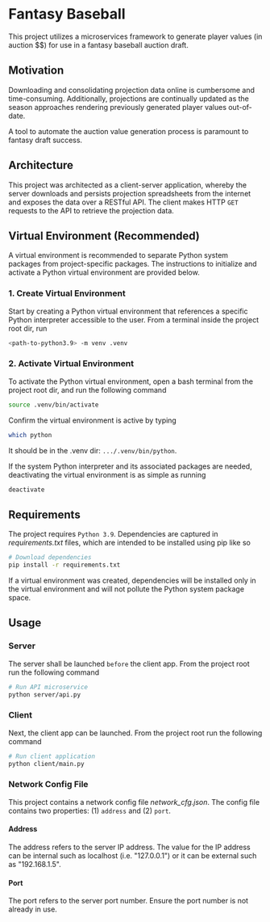 # Fantasy Baseball

This project utilizes a microservices framework to generate
player values (in auction $$) for use in a fantasy baseball auction draft.

## Motivation

Downloading and consolidating projection data online is cumbersome and time-consuming.
Additionally, projections are continually updated as the season approaches rendering previously generated player values out-of-date.

A tool to automate the auction value generation process is paramount to fantasy draft success.

## Architecture

This project was architected as a client-server application, whereby the server downloads and persists projection spreadsheets from the internet and exposes the data over a RESTful API. The client makes HTTP `GET` requests to the API to retrieve the projection data.

## Virtual Environment (Recommended)

A virtual environment is recommended to separate Python system packages from project-specific packages. The instructions to initialize and activate a Python virtual environment are provided below.

### 1. Create Virtual Environment

Start by creating a Python virtual environment that references a specific Python interpreter accessible to the user. From a terminal inside the project root dir, run

```bash
<path-to-python3.9> -m venv .venv
```

### 2. Activate Virtual Environment

To activate the Python virtual environment, open a bash terminal from the project root dir, and run the following command

```bash
source .venv/bin/activate
```

Confirm the virtual environment is active by typing

```bash
which python
```

It should be in the .venv dir: `.../.venv/bin/python`.

If the system Python interpreter and its associated packages are needed, deactivating the virtual environment is as simple as running

```bash
deactivate
```

## Requirements

The project requires `Python 3.9`. Dependencies are captured in *requirements.txt* files, which are intended to be installed using pip like so

```bash
# Download dependencies
pip install -r requirements.txt
```

If a virtual environment was created, dependencies will be installed only in the virtual environment and will not pollute the Python system package space.

## Usage

### Server

The server shall be launched `before` the client app. From the project root run the following command

```bash
# Run API microservice
python server/api.py
```

### Client

Next, the client app can be launched. From the project root run the following command

```bash
# Run client application
python client/main.py
```

### Network Config File

This project contains a network config file *network_cfg.json*. The config file contains two properties: (1) `address` and (2) `port`.

#### Address

The address refers to the server IP address. The value for the IP address can be internal such as localhost (i.e. "127.0.0.1") or it can be external such as "192.168.1.5".

#### Port

The port refers to the server port number. Ensure the port number is not already in use.
